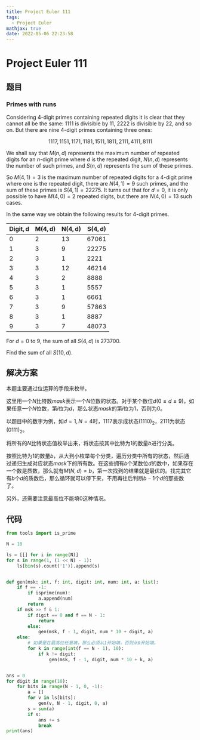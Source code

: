 ```yaml
---
title: Project Euler 111
tags:
  - Project Euler
mathjax: true
date: 2022-05-06 22:23:58
---
```


<escape><!-- more --></escape>

# Project Euler 111

## 题目

### Primes with runs

Considering $4$-digit primes containing repeated digits it is clear that they cannot all be the same: $1111$ is divisible by $11$, $2222$ is divisible by $22$, and so on. But there are nine $4$-digit primes containing three ones:

$$1117, 1151, 1171, 1181, 1511, 1811, 2111, 4111, 8111$$

We shall say that $M(n, d)$ represents the maximum number of repeated digits for an $n$-digit prime where $d$ is the repeated digit, $N(n, d)$ represents the number of such primes, and $S(n, d)$ represents the sum of these primes.

So $M(4, 1) = 3$ is the maximum number of repeated digits for a $4$-digit prime where one is the repeated digit, there are $N(4, 1) = 9$ such primes, and the sum of these primes is $S(4, 1) = 22275$. It turns out that for $d = 0$, it is only possible to have $M(4, 0) = 2$ repeated digits, but there are $N(4, 0) = 13$ such cases.

In the same way we obtain the following results for $4$-digit primes.

|$\mathbf{Digit, d}$|$\mathbf{M(4, d)}$|$\mathbf{N(4, d)}$|$\mathbf{S(4, d)}$|
|-|-|-|-|
|$0$|$2$|$13$|$67061$|
|$1$|$3$|$9$|$22275$|
|$2$|$3$|$1$|$2221$|
|$3$|$3$|$12$|$46214$|
|$4$|$3$|$2$|$8888$|
|$5$|$3$|$1$|$5557$|
|$6$|$3$|$1$|$6661$|
|$7$|$3$|$9$|$57863$|
|$8$|$3$|$1$|$8887$|
|$9$|$3$|$7$|$48073$|

For $d = 0$ to $9$, the sum of all $S(4, d)$ is $273700$.

Find the sum of all $S(10, d)$.

## 解决方案

本题主要通过位运算的手段来枚举。

这里用一个$N$比特数$mask$表示一个$N$位数的状态。对于某个数位$d(0\leq d\leq 9)$，如果任意一个$N$位数，第$i$位为$d$，那么状态$mask$的第$i$位为$1$，否则为$0$。

以题目中的数字为例，如$d=1,N=4$时，$1117$表示成状态$(1110)_2$，$2111$为状态$(0111)_2$。

将所有的$N$比特状态值枚举出来，将状态按其中比特为$1$的数量$b$进行分类。

按照比特为$1$的数量$b$，从大到小枚举每个分类，遍历分类中所有的状态，然后通过递归生成对应状态$mask$下的所有数。在这些拥有$b$个某数位$d$的数中，如果存在一个数是质数，那么就有$M(N,d)=b$，第一次找到的结果就是最优的。找完其它有$b$个$d$的质数后，那么循环就可以停下来，不用再往后判断$b-1$个$d$的那些数了。

另外，还需要注意最高位不能填$0$这种情况。

## 代码

```py
from tools import is_prime

N = 10

ls = [[] for i in range(N)]
for s in range(1, (1 << N) - 1):
    ls[bin(s).count('1')].append(s)


def gen(msk: int, f: int, digit: int, num: int, a: list):
    if f == -1:
        if isprime(num):
            a.append(num)
        return
    if msk >> f & 1:
        if digit == 0 and f == N - 1:
            return
        else:
            gen(msk, f - 1, digit, num * 10 + digit, a)
    else:
        # 如果是在最高位任意填，那么必须从1开始填，否则从0开始填。
        for k in range(int(f == N - 1), 10):
            if k != digit:
                gen(msk, f - 1, digit, num * 10 + k, a)


ans = 0
for digit in range(10):
    for bits in range(N - 1, 0, -1):
        a = []
        for v in ls[bits]:
            gen(v, N - 1, digit, 0, a)
        s = sum(a)
        if s:
            ans += s
            break
print(ans)

```
